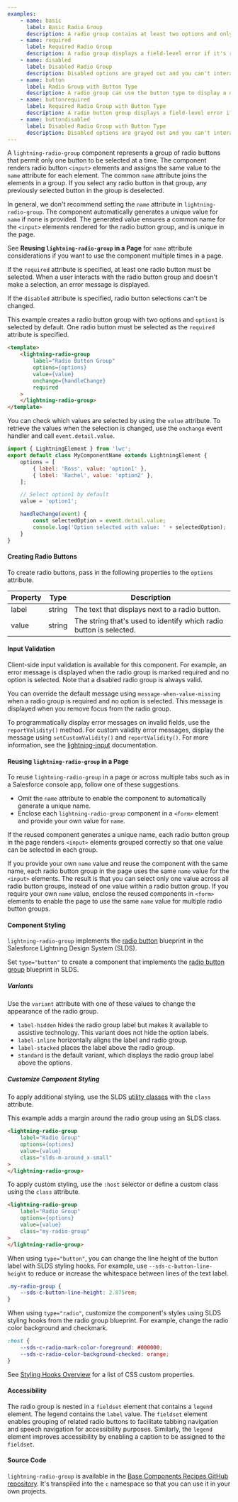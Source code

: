 ```yaml
---
examples:
    - name: basic
      label: Basic Radio Group
      description: A radio group contains at least two options and only one can be selected.
    - name: required
      label: Required Radio Group
      description: A radio group displays a field-level error if it's required and no option is selected after the first interaction.
    - name: disabled
      label: Disabled Radio Group
      description: Disabled options are grayed out and you can't interact with them.
    - name: button
      label: Radio Group with Button Type
      description: A radio group can use the button type to display a different visual style.
    - name: buttonrequired
      label: Required Radio Group with Button Type
      description: A radio button group displays a field-level error if it's required and no option is selected after the first interaction.
    - name: buttondisabled
      label: Disabled Radio Group with Button Type
      description: Disabled options are grayed out and you can't interact with them.
---
```


A `lightning-radio-group` component represents a group of radio buttons that permit only
one button to be selected at a time. The component renders radio button `<input>` elements
and assigns the same value to the `name` attribute for each element. The common
`name` attribute joins the elements in a group. If you select any radio button in that
group, any previously selected button in the group is deselected.

In general, we don't recommend setting the `name` attribute in `lightning-radio-group`.
The component automatically generates a unique value for `name` if none is provided. The generated value ensures
a common name for the `<input>` elements rendered for the radio button group, and is unique in the page.

See **Reusing `lightning-radio-group` in a Page** for `name` attribute considerations if you want to use the component multiple times in a page.

If the `required` attribute is specified, at least one radio button must be selected.
When a user interacts with the radio button group and doesn't make a selection, an
error message is displayed.

If the `disabled` attribute is specified, radio button selections can't be changed.

This example creates a radio button group with two options and `option1` is selected
by default. One radio button must be selected as the `required` attribute is
specified.

```html
<template>
    <lightning-radio-group
        label="Radio Button Group"
        options={options}
        value={value}
        onchange={handleChange}
        required
    >
    </lightning-radio-group>
</template>
```

You can check which values are selected by using the `value` attribute.
To retrieve the values when the selection is changed, use the `onchange` event handler and call
`event.detail.value`.

```javascript
import { LightningElement } from 'lwc';
export default class MyComponentName extends LightningElement {
    options = [
        { label: 'Ross', value: 'option1' },
        { label: 'Rachel', value: 'option2' },
    ];

    // Select option1 by default
    value = 'option1';

    handleChange(event) {
        const selectedOption = event.detail.value;
        console.log('Option selected with value: ' + selectedOption);
    }
}
```

#### Creating Radio Buttons

To create radio buttons, pass in the following properties to the `options` attribute.

| Property | Type   | Description                                                        |
| -------- | ------ | ------------------------------------------------------------------ |
| label    | string | The text that displays next to a radio button.                     |
| value    | string | The string that's used to identify which radio button is selected. |

#### Input Validation

Client-side input validation is available for this component. For example, an error message is displayed when the radio group is marked required and no option is selected. Note that a disabled radio group is always valid.

You can override the default message using `message-when-value-missing` when a radio group is required and no option is selected. This message is displayed when you remove focus from the radio group.

To programmatically display error messages on invalid fields, use the `reportValidity()` method. For custom validity error messages, display the message using `setCustomValidity()` and `reportValidity()`. For more information, see the [lightning-input](/docs/component-library/bundle/lightning-input/documentation) documentation.

#### Reusing `lightning-radio-group` in a Page

To reuse `lightning-radio-group` in a page or across multiple tabs such as in a Salesforce console app,
follow one of these suggestions.

-   Omit the `name` attribute to enable the component to automatically generate a unique name.
-   Enclose each `lightning-radio-group` component in a `<form>` element and provide your own value for `name`.

If the reused component generates a unique name, each radio button group in the page renders
`<input>` elements grouped correctly so that one value can be selected in each group.

If you provide your own `name` value and reuse the
component with the same name, each radio button group in the page uses the same `name` value for the `<input>` elements.
The result is that you can select only one value across all radio button groups, instead of
one value within a radio button group. If you require your own `name` value, enclose the
reused components in `<form>` elements to enable the page to use the same `name` value for multiple radio
button groups.

#### Component Styling

`lightning-radio-group` implements the
[radio button](https://www.lightningdesignsystem.com/components/radio-group/) blueprint in the
Salesforce Lightning Design System (SLDS).

Set `type="button"` to create a component that implements the
[radio button group](https://www.lightningdesignsystem.com/components/radio-button-group/) blueprint in SLDS.

##### Variants

Use the `variant` attribute with one of these values to change the appearance of the radio group.

-   `label-hidden` hides the radio group label but makes it available to assistive technology. This variant does not hide the option labels.
-   `label-inline` horizontally aligns the label and radio group.
-   `label-stacked` places the label above the radio group.
-   `standard` is the default variant, which displays the radio group label above the options.

##### Customize Component Styling

To apply additional styling, use the SLDS [utility classes](https://www.lightningdesignsystem.com/utilities/alignment) with the `class` attribute.

This example adds a margin around the radio group using an SLDS class.

```html
<lightning-radio-group
    label="Radio Group"
    options={options}
    value={value}
    class="slds-m-around_x-small"
>
</lightning-radio-group>
```

To apply custom styling, use the `:host` selector or define a custom class using the `class` attribute.

```html
<lightning-radio-group
    label="Radio Group"
    options={options}
    value={value}
    class="my-radio-group"
>
</lightning-radio-group>
```

When using `type="button"`, you can change the line height of the button label with SLDS styling hooks. For example, use `--sds-c-button-line-height` to reduce or increase the whitespace between lines of the text label.

```css
.my-radio-group {
    --sds-c-button-line-height: 2.875rem;
}
```

When using `type="radio"`, customize the component's styles using SLDS styling hooks from the radio group blueprint. For example, change the radio color background and checkmark.

```css
:host {
    --sds-c-radio-mark-color-foreground: #000000;
    --sds-c-radio-color-background-checked: orange;
}
```

See [Styling Hooks Overview](https://www.lightningdesignsystem.com/components/radio-group/#Styling-Hooks-Overview) for a list of CSS custom properties.

#### Accessibility

The radio group is nested in a `fieldset` element that contains a `legend`
element. The legend contains the `label` value. The `fieldset` element enables
grouping of related radio buttons to facilitate tabbing navigation and speech
navigation for accessibility purposes. Similarly, the `legend` element
improves accessibility by enabling a caption to be assigned to the `fieldset`.

#### Source Code

`lightning-radio-group` is available in the [Base Components Recipes GitHub repository](https://github.com/salesforce/base-components-recipes#documentation). It's transpiled into the `c` namespace so that you can use it in your own projects.
